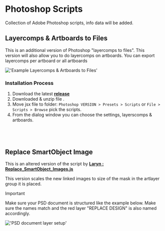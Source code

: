 # Photoshop Scripts
Collection of Adobe Photoshop scripts, info data will be added.

## Layercomps & Artboards to Files

This is an additional version of Photoshop "layercomps to files". This version will also allow you to do layercomps on artboards. You can export layercomps per artboard or all artboards

!['Example Layercomps & Artboards to Files'](https://raw.githubusercontent.com/wiki/schroef/photoshop-scripts/images/layercomps-artboards-v125.jpg?v014092021)



### Installation Process

1. Download the latest <b>[release](https://github.com/schroef/Photoshop-Scripts/releases)</b>
2. Downloaded & unzip file .
3. Move jsx file to folder: ```Photoshop VERSION > Presets > Scripts``` or ```File > Scripts > Browse``` pick the scripts.
4. From the dialog window you can choose the settings, layerscomps & artboards.

####

<br>
<br>

## Replace SmartObject Image

This is an altered version of the script by <b>[Laryn : Replace_SmartObject_Images.js](https://gist.github.com/laryn/0a1f6bf0dab5b713395a835f9bfa805c)</b>

This version scales the new linked images to size of the mask in the artlayer group it is placed. 

> [!IMPORTANT]
> Make sure your PSD document is structured like the example below. Make sure the names match and the red layer "REPLACE DESIGN" is also named accordingly.

!['PSD document layer setup'](https://raw.githubusercontent.com/wiki/schroef/photoshop-scripts/images/replace_smartobject_image-layers-naming-and-order.jpg?v20230822)
